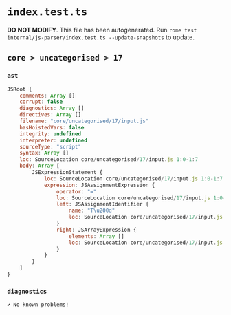 # `index.test.ts`

**DO NOT MODIFY**. This file has been autogenerated. Run `rome test internal/js-parser/index.test.ts --update-snapshots` to update.

## `core > uncategorised > 17`

### `ast`

```javascript
JSRoot {
	comments: Array []
	corrupt: false
	diagnostics: Array []
	directives: Array []
	filename: "core/uncategorised/17/input.js"
	hasHoistedVars: false
	integrity: undefined
	interpreter: undefined
	sourceType: "script"
	syntax: Array []
	loc: SourceLocation core/uncategorised/17/input.js 1:0-1:7
	body: Array [
		JSExpressionStatement {
			loc: SourceLocation core/uncategorised/17/input.js 1:0-1:7
			expression: JSAssignmentExpression {
				operator: "="
				loc: SourceLocation core/uncategorised/17/input.js 1:0-1:7
				left: JSAssignmentIdentifier {
					name: "T\u200d"
					loc: SourceLocation core/uncategorised/17/input.js 1:0-1:2 (T‍)
				}
				right: JSArrayExpression {
					elements: Array []
					loc: SourceLocation core/uncategorised/17/input.js 1:5-1:7
				}
			}
		}
	]
}
```

### `diagnostics`

```
✔ No known problems!

```
